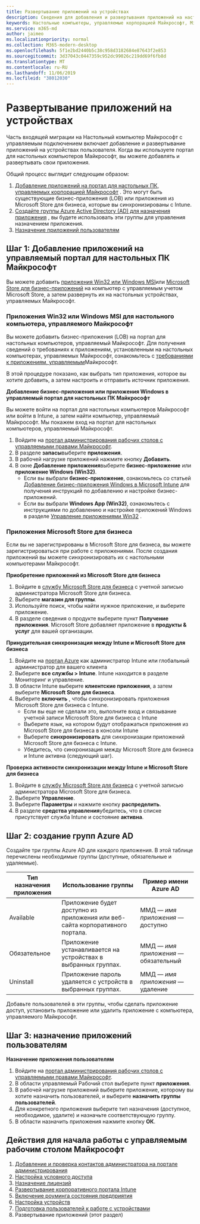 ```yaml
---
title: Развертывание приложений на устройствах
description: Сведения для добавления и развертывания приложений на настольных устройствах, управляемых корпорацией Майкрософт.
keywords: Настольные компьютеры, управляемые корпорацией Майкрософт, Microsoft 365, служба, документация, приложения, бизнес-приложения, бизнес-приложения
ms.service: m365-md
author: jaimeo
ms.localizationpriority: normal
ms.collection: M365-modern-desktop
ms.openlocfilehash: 5f1e2bd2440b5c38c958d3182684e87643f2e853
ms.sourcegitcommit: 3d37043c0447359c952dc99026c219dd69f6fb8d
ms.translationtype: MT
ms.contentlocale: ru-RU
ms.lasthandoff: 11/06/2019
ms.locfileid: "38012030"
---
```

# <a name="deploy-apps-to-devices"></a>Развертывание приложений на устройствах
Часть входящей миграции на Настольный компьютер Майкрософт с управляемым подключением включает добавление и развертывание приложений на устройствах пользователя. Когда вы используете портал для настольных компьютеров Майкрософт, вы можете добавлять и развертывать свои приложения. 

Общий процесс выглядит следующим образом:
1. [Добавление приложений на портал для настольных ПК, управляемых корпорацией Майкрософт](#1) . Это могут быть существующие бизнес-приложения (LOB) или приложения из Microsoft Store для бизнеса, которые вы синхронизированы с Intune. 
2. [Создайте группы Azure Active Directory (AD) для назначения приложения](#2) , вы будете использовать эти группы для управления назначением приложения.
3. [Назначение приложений пользователям](#3)

<span id="1" />

## <a name="step-1-add-apps-to-microsoft-managed-desktop-portal"></a>Шаг 1: Добавление приложений на управляемый портал для настольных ПК Майкрософт
Вы можете добавить [приложения Win32 или Windows MSI](#lob-apps)или [Microsoft Store для бизнес-приложений](#msfb-apps) на компьютер с управляемым учетом Microsoft Store, а затем развернуть их на настольных устройствах, управляемых Майкрософт.

<span id="lob-apps">

###  <a name="win32-or-windows-msi-based-apps-to-microsoft-managed-desktop"></a>Приложения Win32 или Windows MSI для настольного компьютера, управляемого Майкрософт

Вы можете добавить бизнес-приложения (LOB) на портал для настольных компьютеров, управляемый Майкрософт. Для получения сведений о требованиях к приложениям, установленным на настольных компьютерах, управляемых Майкрософт, ознакомьтесь с [требованиями к приложениям, управляемым](https://docs.microsoft.com/microsoft-365/managed-desktop/service-description/mmd-app-requirements)Майкрософт.

В этой процедуре показано, как выбрать тип приложения, которое вы хотите добавить, а затем настроить и отправить источник приложения. 

**Добавление бизнес-приложения или приложения Windows в управляемый портал для настольных ПК Майкрософт**

Вы можете войти на портал для настольных компьютеров Майкрософт или войти в Intune, а затем найти компьютер, управляемый Майкрософт. Мы покажем вход на портал для настольных компьютеров, управляемый Майкрософт. 

1.  Войдите на [портал администрирования рабочих столов с управляемыми правами Майкрософт](https://aka.ms/mmdportal). 
2.  В разделе **запасы**выберите **приложения**.
3.  В рабочей нагрузке приложений нажмите кнопку **Добавить**.
4.  В окне **Добавление приложения**выберите **бизнес-приложение** или **приложение Windows (Win32)**.
    - Если вы выбрали **бизнес-приложение**, ознакомьтесь со статьей [Добавление бизнес-приложения Windows в Microsoft Intune](https://docs.microsoft.com/intune/lob-apps-windows) для получения инструкций по добавлению и настройке бизнес-приложений.
    - Если вы выбрали **Windows App (Win32)**, ознакомьтесь с инструкциями по добавлению и настройке приложений Windows в разделе [Управление приложениями Win32](https://docs.microsoft.com/intune/apps-win32-app-management) .

<span id="msfb-apps">

### <a name="microsoft-store-for-business-apps"></a>Приложения Microsoft Store для бизнеса
Если вы не зарегистрированы в Microsoft Store для бизнеса, вы можете зарегистрироваться при работе с приложениями. После создания приложений вы можете синхронизировать их с настольными компьютерами Майкрософт. 

**Приобретение приложений из Microsoft Store для бизнеса**

1. Войдите в [службу Microsoft Store для бизнеса](https://businessstore.microsoft.com) с учетной записью администратора Microsoft Store для бизнеса.
2. Выберите **магазин для группы**.
3. Используйте поиск, чтобы найти нужное приложение, и выберите приложение.
4. В разделе сведения о продукте выберите пункт **Получение приложения**. Microsoft Store добавляет приложение в **продукты & услуг** для вашей организации.

**Принудительная синхронизация между Intune и Microsoft Store для бизнеса**
1. Войдите на [портал Azure](https://portal.azure.com/) как администратор Intune или глобальный администратор для вашего клиента
2. Выберите **все службы > Intune**. Intune находится в разделе Мониторинг и управление.
3. В области Intune выберите **клиентские приложения**, а затем выберите **Microsoft Store для бизнеса**.
4. Выберите **включить** , чтобы синхронизировать приложения Microsoft Store для бизнеса с Intune.
    - Если вы еще не сделали это, выполните вход и связывание учетной записи Microsoft Store для бизнеса с Intune
    - Выберите язык, на котором будут отображаться приложения из Microsoft Store для бизнеса в консоли Intune
    - Выберите **синхронизировать** для синхронизации приложений Microsoft Store для бизнеса с Intune.
    - Убедитесь, что синхронизация между Microsoft Store для бизнеса и Intune активна (следующий шаг). 

**Проверка активности синхронизации между Intune и Microsoft Store для бизнеса**
1. Войдите в [службу Microsoft Store для бизнеса](https://businessstore.microsoft.com) с учетной записью администратора Microsoft Store для бизнеса.
2. Выберите **Управление**.
3. Выберите **Параметры** и нажмите кнопку **распределить**.
4. В разделе **средства управления**убедитесь, что в списке присутствует служба Intune и состояние **активна**.  

<span id="2" />

## <a name="step-2-create-azure-ad-groups"></a>Шаг 2: создание групп Azure AD

Создайте три группы Azure AD для каждого приложения. В этой таблице перечислены необходимые группы (доступные, обязательные и удаляемые). 

Тип назначения приложения |   Использование группы   | Пример имени Azure AD
--- | --- | ---
Available |  Приложение будет доступно из приложения или веб-сайта корпоративного портала. | ММД — *имя приложения* — доступно
Обязательное |  Приложение устанавливается на устройствах в выбранных группах. | ММД — *имя приложения* — обязательный
Uninstall |  Приложение пароль удаляется с устройств в выбранных группах. | ММД — *имя приложения* — удаление

Добавьте пользователей в эти группы, чтобы сделать приложение доступ, установить приложение или удалить приложение с компьютера, управляемого Майкрософт. 

<span id="3" />

## <a name="step-3-assign-apps-to-your-users"></a>Шаг 3: назначение приложений пользователям

**Назначение приложения пользователям**

1. Войдите на [портал администрирования рабочих столов с управляемыми правами Майкрософт](https://aka.ms/mmdportal).
2. В области управляемый Рабочий стол выберите пункт **приложения**.
3. В рабочей нагрузке приложений выберите приложение, которому вы хотите назначить пользователей, и выберите **назначить группы пользователей**.
4. Для конкретного приложения выберите тип назначения (доступное, необходимое, удалите) и назначьте соответствующую группу.
5. В области назначить приложения нажмите кнопку **ОК**.


## <a name="steps-to-get-started-with-microsoft-managed-desktop"></a>Действия для начала работы с управляемым рабочим столом Майкрософт

1. [Добавление и проверка контактов администратора на портале администрирования](add-admin-contacts.md)
2. [Настройка условного доступа](conditional-access.md)
3. [Назначение лицензий](assign-licenses.md)
4. [Развертывание корпоративного портала Intune](company-portal.md)
5. [Включение роуминга состояния предприятия](enterprise-state-roaming.md)
6. [Настройка устройств](set-up-devices.md)
7. [Подготовка пользователей к работе с устройствами](get-started-devices.md)
8. Развертывание приложений (этот раздел)


<!--# Preparing apps for Microsoft Managed Desktop

This topic is the target for 2 "Learn more" links in the Admin Portal (aka.ms/app-overview;app-package); also target for link from Online resources (aka.ms/app-overviewmmd-app-prep) do not delete.

-->
